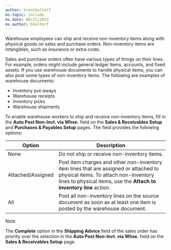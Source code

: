 ```yaml
---
author: brentholtorf
ms.topic: include
ms.date: 09/21/2023
ms.author: bholtorf
---
```


Warehouse employees can ship and receive non-inventory items along with physical goods on sales and purchase orders. Non-inventory items are intangibles, such as insurance or extra costs.

Sales and purchase orders often have various types of things on their lines. For example, orders might include general ledger items, accounts, and fixed assets. If you use warehouse documents to handle physical items, you can also post some types of non-inventory items. The following are examples of warehouse documents:

* Inventory put-aways
* Warehouse receipts
* Inventory picks
* Warehouse shipments

To enable warehouse workers to ship and receive non-inventory items, fill in the **Auto Post Non-Invt. via Whse.** field on the **Sales & Receivables Setup** and **Purchases & Payables Setup** pages. The field provides the following options:

|Option  |Description  |
|---------|---------|
|None     |Do not ship or receive non-inventory items.         |
|Attached/Assigned     | Post item charges and other non-inventory item lines that are assigned or attached to physical items. To attach non-inventory lines to physical items, use the **Attach to inventory line** action.        |
|All     | Post all non-inventory lines on the source document as soon as at least one item is posted by the warehouse document.        |

> [!NOTE]
> The **Complete** option in the **Shipping Advice** field of the sales order has priority over the selection in the **Auto Post Non-Invt. via Whse.** field on the **Sales & Receivables Setup** page.